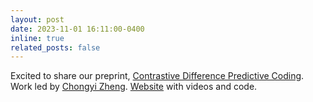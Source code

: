 ```yaml
---
layout: post
date: 2023-11-01 16:11:00-0400
inline: true
related_posts: false
---
```


Excited to share our preprint, [Contrastive Difference Predictive Coding](https://arxiv.org/abs/2310.20141). Work led by [Chongyi Zheng](https://chongyi-zheng.github.io/). [Website](https://chongyi-zheng.github.io/td_infonce/) with videos and code.
